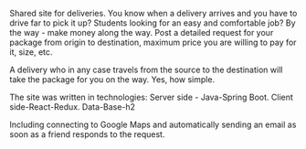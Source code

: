 Shared site for deliveries.
You know when a delivery arrives and you have to drive far to pick it up?
Students looking for an easy and comfortable job?
By the way - make money along the way.
Post a detailed request for your package from origin to destination, maximum price you are willing to pay for it, size, etc.

A delivery who in any case travels from the source to the destination will take the package for you on the way.
Yes, how simple.

The site was written in technologies:
Server side - Java-Spring Boot.
Client side-React-Redux.
Data-Base-h2

Including connecting to Google Maps and automatically sending an email as soon as a friend responds to the request.
